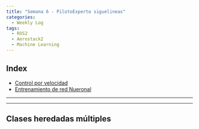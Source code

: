 ```yaml
---
title: "Semana 6 - PilotoExperto siguelineas"
categories:
  - Weekly Log
tags:
  - ROS2
  - Aerostack2
  - Machine Learning
---
```




## Index
* [Control por velocidad](#control-en-velocidad)
* [Entrenamiento de red Nueronal](#entrenamiento-de-red-neuronal)


---
---

## Clases heredadas múltiples